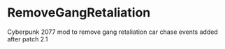 # RemoveGangRetaliation
Cyberpunk 2077 mod to remove gang retaliation car chase events added after patch 2.1
